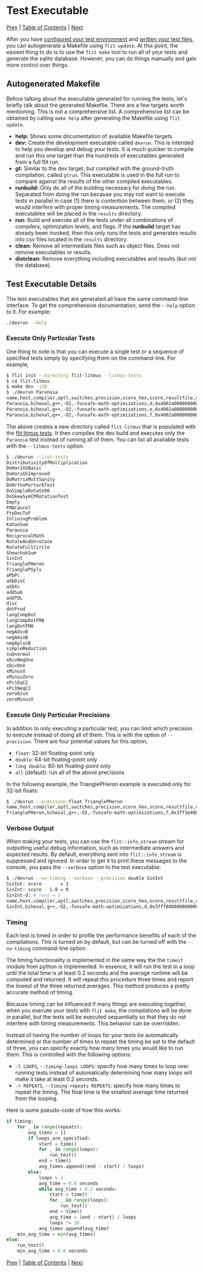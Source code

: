 # Test Executable

[Prev](compiling-your-tests.md)
|
[Table of Contents](README.md)
|
[Next](benchmarks.md)

After you have [configured your test environment](flit-configuration-file.md)
and [written your test files](writing-test-cases.md), you can autogenerate a
Makefile using `flit update`.  At this point, the easiest thing to do is to use
the `flit make` tool to run all of your tests and generate the sqlite database.
However, you can do things manually and gain more control over things.

## Autogenerated Makefile

Before talking about the executable generated for running the tests, let's
briefly talk about the generated Makefile.  There are a few targets worth
mentioning.  This is not a comprehensive list.  A comprehensive list can be
obtained by calling `make help` after generating the Makefile using `flit
update`.

- **help:** Shows some documentation of available Makefile targets
- **dev:**  Create the development executable called `devrun`.  This is
  intended to help you develop and debug your tests.  It is much quicker to
  compile and run this one target than the hundreds of executables generated
  from a full flit run.
- **gt:** Similar to the dev target, but compiled with the ground-truth
  compilation, called `gtrun`.  This executable is used in the full run to
  compare against the results of the other compiled executables.
- **runbuild:** Only do all of the building necessary for doing the run.
  Separated from doing the run because you may not want to execute tests in
  parallel in case (1) there is contention between them, or (2) they would
  interfere with proper timing measurements.  The compiled executables will be
  placed in the `results` directory.
- **run:** Build and execute all of the tests under all combinations of
  compilers, optimization levels, and flags.  If the **runbuild** target has
  already been invoked, then this only runs the tests and generates results
  into csv files located in the `results` directory.
- **clean:** Remove all intermediate files such as object files.  Does not
  remove executables or results.
- **distclean:** Remove everything including executables and results (but not
  the database).

## Test Executable Details

The test executables that are generated all have the same command-line
interface.  To get the comprehensive documentation, send the `--help` option to
it.  For example:

```bash
./devrun --help
```

### Execute Only Particular Tests

One thing to note is that you can execute a single test or a sequence of
specified tests simply by specifying them on the command-line.  For example,

```bash
$ flit init --directory flit-litmus --litmus-tests
$ cd flit-litmus
$ make dev -j10
$ ./devrun Paranoia
name,host,compiler,optl,switches,precision,score_hex,score,resultfile,comparison_hex,comparison,file,nanosec
Paranoia,bihexal,g++,-O2,-funsafe-math-optimizations,d,0x4002a000000000000000,10,NULL,NULL,NULL,devrun,1000028414
Paranoia,bihexal,g++,-O2,-funsafe-math-optimizations,e,0x4002a000000000000000,10,NULL,NULL,NULL,devrun,1000030686
Paranoia,bihexal,g++,-O2,-funsafe-math-optimizations,f,0x4002a000000000000000,10,NULL,NULL,NULL,devrun,1000043012
```

The above creates a new directory called `flit-litmus` that is populated with
the [flit litmus tests](litmus-tests.md).  It then compiles the dev build and
executes only the `Paranoia` test instead of running all
of them.  You can list all available tests with the `--litmus-tests` option.

```bash
$ ./devrun --list-tests
DistributivityOfMultiplication
DoHariGSBasic
DoHariGSImproved
DoMatrixMultSanity
DoOrthoPerturbTest
DoSimpleRotate90
DoSkewSymCPRotationTest
Empty
FMACancel
FtoDecToF
InliningProblem
KahanSum
Paranoia
ReciprocalMath
RotateAndUnrotate
RotateFullCircle
ShewchukSum
SinInt
TrianglePHeron
TrianglePSylv
aPbPc
aXbDivC
aXbXc
addSub
addTOL
divc
dotProd
langCompDot
langCompDotFMA
langDotFMA
negAdivB
negAminB
negAplusB
simpleReduction
subnormal
xDivNegOne
xDivOne
xMinusX
xMinusZero
xPc1EqC2
xPc1NeqC2
zeroDivX
zeroMinusX
```

### Execute Only Particular Precisions

In addition to only executing a particular test, you can limit which precision
to execute instead of doing all of them.  This is with the option of
`--precision`.  There are four potential values for this option,

- `float`: 32-bit floating-point only
- `double`: 64-bit floating-point only
- `long double`: 80-bit floating-point only
- `all` (default): run all of the above precisions

In the following example, the TrianglePHeron example is executed only for 32-bit floats:

```bash
$ ./devrun --precision float TrianglePHeron
name,host,compiler,optl,switches,precision,score_hex,score,resultfile,comparison_hex,comparison,file,nanosec
TrianglePHeron,bihexal,g++,-O2,-funsafe-math-optimizations,f,0x3ff3e400000000000000,0.00043487548828125,NULL,NULL,NULL,devrun,6137
```

### Verbose Output

When making your tests, you can use the `flit::info_stream` stream for
outputting useful debug information, such as intermediate answers and expected
results.  By default, everything sent into `flit::info_stream` is suppressed
and ignored.  In order to get it to print these messages to the console, you
pass the `--verbose` option to the test executable:

```bash
$ ./devrun --no-timing --verbose --precision double SinInt
SinInt: score       = 1
SinInt: score - 1.0 = 0
SinInt-d: # runs = 1
name,host,compiler,optl,switches,precision,score_hex,score,resultfile,comparison_hex,comparison,file,nanosec
SinInt,bihexal,g++,-O2,-funsafe-math-optimizations,d,0x3fff8000000000000000,1,NULL,NULL,NULL,devrun,0
```

### Timing

Each test is timed in order to profile the performance benefits of each of the
compilations.  This is turned on by default, but can be turned off with the
`--no-timing` command-line option.

The timing functionality is implemented in the same way the the `timeit` module
from python is implemented.  In essence, it will run the test in a loop until
the total time is at least 0.2 seconds and the average runtime will be computed
and returned.  It will repeat this procedure three times and report the lowest
of the three returned averages.  This method produces a pretty accurate method
of timing.

Because timing can be influenced if many things are executing together, when
you execute your tests with `flit make`, the compilations will be done in
parallel, but the tests will be executed sequentially so that they do not
interfere with timing measurements.  This behavior can be overridden.

Instead of having the number of loops for your tests be automatically
determined or the number of times to repeat the timing be set to the default of
three, you can specify exactly how many times you would like to run them.  This
is controlled with the following options:

- `-l LOOPS`, `--timing-loops LOOPS`: specify how many times to loop over
  running tests instead of automatically determining how many loops will make
  it take at least 0.2 seconds.
- `-r REPEATS`, `--timing-repeats REPEATS`: specify how many times to repeat
  the timing.  The final time is the smallest average time returned from the
  looping.

Here is some pseudo-code of how this works:

```python
if timing:
    for _ in range(repeats):
        avg_times = []
        if loops_are_specified:
            start = time()
            for _ in range(loops):
                run_test()
            end = time()
            avg_times.append((end - start) / loops)
        else:
            loops = 1
            avg_time = 0.0 seconds
            while avg_time < 0.2 seconds:
                start = time()
                for _ in range(loops):
                    run_test()
                end = time()
                avg_time = (end - start) / loops
                loops *= 10
            avg_times.append(avg_time)
    min_avg_time = min(avg_times)
else:
    run_test()
    min_avg_time = 0.0 seconds
```

[Prev](writing-test-cases.md)
|
[Table of Contents](README.md)
|
[Next](database-structure.md)
